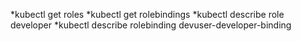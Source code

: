 *kubectl get roles
*kubectl get rolebindings
*kubectl describe role developer
*kubectl describe rolebinding devuser-developer-binding
